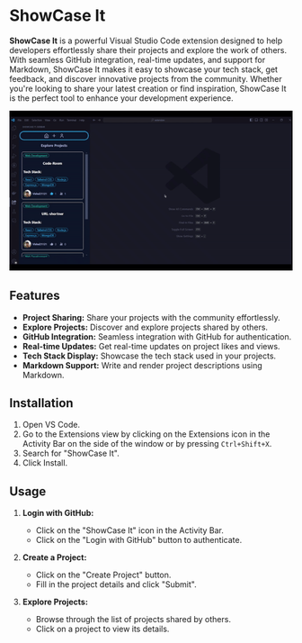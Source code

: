 # ShowCase It

**ShowCase It** is a powerful Visual Studio Code extension designed to help developers effortlessly share their projects and explore the work of others. With seamless GitHub integration, real-time updates, and support for Markdown, ShowCase It makes it easy to showcase your tech stack, get feedback, and discover innovative projects from the community. Whether you're looking to share your latest creation or find inspiration, ShowCase It is the perfect tool to enhance your development experience.

![Demo](assets/demo.gif)

## Features

- **Project Sharing:** Share your projects with the community effortlessly.
- **Explore Projects:** Discover and explore projects shared by others.
- **GitHub Integration:** Seamless integration with GitHub for authentication.
- **Real-time Updates:** Get real-time updates on project likes and views.
- **Tech Stack Display:** Showcase the tech stack used in your projects.
- **Markdown Support:** Write and render project descriptions using Markdown.

## Installation

1. Open VS Code.
2. Go to the Extensions view by clicking on the Extensions icon in the Activity Bar on the side of the window or by pressing `Ctrl+Shift+X`.
3. Search for "ShowCase It".
4. Click Install.

## Usage

1. **Login with GitHub:**

   - Click on the "ShowCase It" icon in the Activity Bar.
   - Click on the "Login with GitHub" button to authenticate.

2. **Create a Project:**

   - Click on the "Create Project" button.
   - Fill in the project details and click "Submit".

3. **Explore Projects:**
   - Browse through the list of projects shared by others.
   - Click on a project to view its details.
